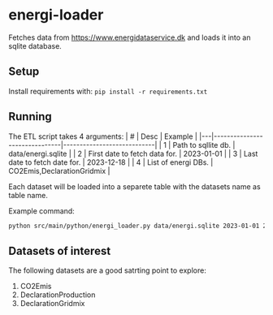 # energi-loader

Fetches data from https://www.energidataservice.dk and loads it into an sqlite database.

## Setup

Install requirements with: `pip install -r requirements.txt`

## Running 

The ETL script takes 4 arguments:
| # | Desc                          | Example                    |
|---|-------------------------------|----------------------------|
| 1 | Path to sqllite db.           | data/energi.sqlite         |
| 2 | First date to fetch data for. | 2023-01-01                 |
| 3 | Last date to fetch date for.  | 2023-12-18                 |
| 4 | List of energi DBs.           | CO2Emis,DeclarationGridmix |

Each dataset will be loaded into a separete table with the datasets name as table name.

Example command:

```sh
python src/main/python/energi_loader.py data/energi.sqlite 2023-01-01 2023-12-18 CO2Emis,DeclarationGridmix,DeclarationProduction 
```

## Datasets of interest

The following datasets are a good satrting point to explore:

1. CO2Emis
2. DeclarationProduction
3. DeclarationGridmix